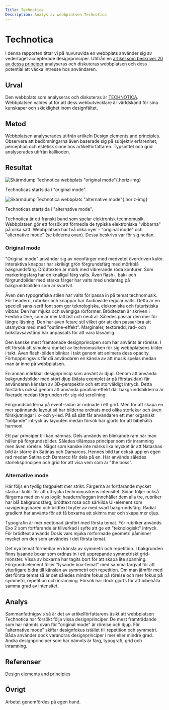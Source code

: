 ```yaml
---
Title: Technotica
Description: Analys av webbplatsen Technotica
---
```



Technotica
=======================

I denna rapporten tittar vi på huvuruvida en webbplats använder sig av vedertaget accepterade designprinciper. Utifrån en <a href="https://www.canva.com/learn/design-elements-principles/">artikel som beskriver 20 av dessa principer</a> analyseras och diskuteras webbplatsen och dess potential att väcka intresse hos användaren.

Urval
-----------------------

Den webbplats som analyseras och diskuteras är <a href="http://www.student.bth.se/~erna21/dbwebb-kurser/design/me/kmom10/index.php">TECHNOTICA</a>. Webbplatsen valdes ut för att dess webbutvecklare är världskänd för sina kunskaper och skicklighet inom designfältet.

Metod
-----------------------

Webbplatsen analyserades utifrån artikeln <a href="https://www.canva.com/learn/design-elements-principles/">Design elements and principles</a>. Observera att bedömningarna även baserade sig på subjektiv erfarenhet, perception och estetisk sinne hos artikelförfattaren. Typsnittet och grid analyserades utifrån källkoden.

Resultat
-----------------------

![Skärmdump Technotica webbplats "original mode"](%assets_url%/img/technotica_light1.png){.horiz-img}

Technoticas startsida i "original mode".

![Skärmdump Technotica webbplats "alternative mode"](%assets_url%/img/technotica_dark1.png){.horiz-img}

Technoticas startsida i "alternative mode".

Technotica är ett franskt band som spelar elektronisk technomusik. Webbplatsen gör ett försök att förmedla de typiska elektroniska "vibbarna" på olika sätt. Webbplatsen har två olika vyer - "original mode" och "alternative mode" (se bilderna ovan). Dessa beskrivs var för sig nedan.

### Original mode

"Original mode" använder sig av neonfärger med medvetet överdriven kulör. Interaktiva knappar har skrikigt grön förgrundsfärg med mörkblå bakgrundsfärg. Drödtexten är mörk med vibrerande röda konturer. Som markeringsfärg har en knallgul färg valts. Även flash-, bak- och förgrundbilder med starka färger har valts med undantag på bakgrundsbilden som är svartvit.

Även den typografiska stilen har valts för passa in på temat technomusik. För headern, rubriker och knappar har Audiowide regular valts. Detta är en speciell sans-serif font som ger teknologiska, elekroniska och futuristiska vibbar. Den har mjuka och svängiga rörformer. Brödtexten är skriven i Fredoka One, som är mer lättläst och neutral. Således passar den mer för längre läsning. Den har även fetare stil vilket gör att den passar bra att utsmycka med med "outline-effekt". Marginaler, textbredd, rad- och bokstavsavstånd har anpassats för att vara läsvänlig.

Den kanske mest framtonade designprincipen som har använts är rörelse. I ett försök att simulera dunket av technomusiken rör sig webbplatsens bilder i takt. Även flash-bilden blinkar i takt genom att animera dess opacity. Förhoppningsvis får då användaren en känsla av att musik spelas medan man är inne på webbplatsen.

En annan märkbar designprincip som använt är djup. Genom att använda bakgrundsbilder med stort djup (bästa exemplet är på förstasidan) får användaren känslan av 3D-perspektiv och ett storväldigt intryck. Detta förstärks också genom att använda parallax-effekt där bakgrundsbilderna är fixerade medan förgrunden rör sig vid scrollning.

Förgrundsbilderna på event-sidan är ordnade i ett grid. Men för att skapa en mer spännande layout så har bilderna ordnats med olika storlekar och även förskjutningar i x- och y-led. På så sätt får användaren ett mer organiskt "böljande" intryck av layouten medan försök har gjorts för att bibehålla harmoni.

Ett par principer till kan nämnas. Dels används en blinkande ram när man håller på förgrundsbilder. Således tillämpas principer som rör inramning men även rörelse. Något som kanske inte märks lika mycket är att Natashas bild är större än Satinas och Damarcos. Hennes bild tar också upp en egen rad medan Satina och Damarco får dela på en. Här används således storleksprincipen och grid för att visa vem som är "the boss".

### Alternative mode

Här följs en tydlig färgpalett mer strikt. Färgerna är fortfarande mycket starka i kulör för att uttrycka technomusikens intensitet. Sidan följer också färgerna med en viss logik: headern/loggan innehåller dem alla tre, rubriker har blå bakgrundsfärg, brödtext rosa och särkilda UI-element som navigeringsbaren och bildtext bryter av med svart bakgrundsfärg. Radial gradient har använts för att få boxarna att skimra mer och skapa mer djup.

Typografin är mer nedtonad jämfört med första temat. För rubriker används Exo 2 som fortfarande är tillverkad i syfte att ge ett "teknologiskt" intryck. För brödtext används Dosis vars mjuka rörformade geometri påminner mycket om den som användes i det första temat.

Det nya temat förmedlar en känsla av symmetri och repetition. I bakgrunden finns lysande boxar som ordnas in i ett upprepande symmetriskt grid-mönster. Vissa av boxarna har tagits bort för att skapa lite spänning. Förgrundselement följer "lysande box-temat" med samma färgval för att ytterligare bidra till känslan av symmetri och repetition. Om man jämför med det första temat så är det således mindre fokus på rörelse och mer fokus på symmetri, repetition och inramning. Försök har dock gjorts för att bibehålla samma grad av intensitet.

Analys
-----------------------

Sammanfattnigsvis så är det av artikelförfattarens åsikt att webbplatsen Technotica har försökt följa vissa designprinciper. De mest framträdande som har nämnts ovan för "original mode" är rörelse och djup. För "alternative mode" skiftar designfokus istället till repetition och symmetri. Båda använder dock varandras designprinciper i mer eller mindre grad. Andra designprinciper som har nämnts är färg, typografi, grid och inramning.

Referenser
-----------------------

<a href="https://www.canva.com/learn/design-elements-principles/">Design elements and principles</a>

Övrigt
-----------------------

Arbetet genomfördes på egen hand.